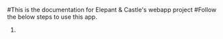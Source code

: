 #This is the documentation for Elepant & Castle's webapp project
#Follow the below steps to use this app.

1.

